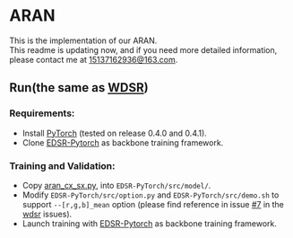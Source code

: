 # ARAN

This is the implementation of our ARAN.<br>
This readme is updating now, and if you need more detailed information, please contact me at 15137162936@163.com.<br> 

## Run(the same as [WDSR](https://github.com/JiahuiYu/wdsr_ntire2018))
### Requirements: 
* Install [PyTorch](https://pytorch.org/) (tested on release 0.4.0 and 0.4.1).
* Clone [EDSR-Pytorch](https://github.com/thstkdgus35/EDSR-PyTorch/tree/95f0571aa74ddf9dd01ff093081916d6f17d53f9) as backbone training framework.
### Training and Validation:
* Copy [aran_cx_sx.py](/models), into `EDSR-PyTorch/src/model/`.
* Modify `EDSR-PyTorch/src/option.py` and `EDSR-PyTorch/src/demo.sh` to support `--[r,g,b]_mean` option (please find reference in issue [#7](https://github.com/JiahuiYu/wdsr_ntire2018/issues/7) in the [wdsr](https://github.com/JiahuiYu/wdsr_ntire2018) issues).
* Launch training with [EDSR-Pytorch](https://github.com/thstkdgus35/EDSR-PyTorch/tree/95f0571aa74ddf9dd01ff093081916d6f17d53f9) as backbone training framework.
